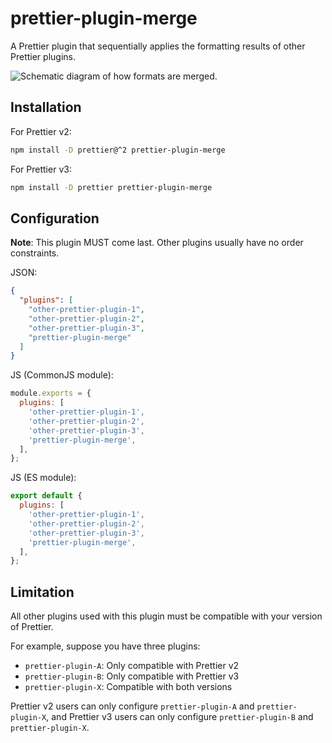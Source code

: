 # prettier-plugin-merge

A Prettier plugin that sequentially applies the formatting results of other Prettier plugins.

![Schematic diagram of how formats are merged.](https://github.com/ony3000/prettier-plugin-merge/assets/8164191/0a413542-fff1-436b-859b-76f92ed70a6a)

## Installation

For Prettier v2:

```sh
npm install -D prettier@^2 prettier-plugin-merge
```

For Prettier v3:

```sh
npm install -D prettier prettier-plugin-merge
```

## Configuration

**Note**: This plugin MUST come last. Other plugins usually have no order constraints.

JSON:

```json
{
  "plugins": [
    "other-prettier-plugin-1",
    "other-prettier-plugin-2",
    "other-prettier-plugin-3",
    "prettier-plugin-merge"
  ]
}
```

JS (CommonJS module):

```javascript
module.exports = {
  plugins: [
    'other-prettier-plugin-1',
    'other-prettier-plugin-2',
    'other-prettier-plugin-3',
    'prettier-plugin-merge',
  ],
};
```

JS (ES module):

```javascript
export default {
  plugins: [
    'other-prettier-plugin-1',
    'other-prettier-plugin-2',
    'other-prettier-plugin-3',
    'prettier-plugin-merge',
  ],
};
```

## Limitation

All other plugins used with this plugin must be compatible with your version of Prettier.

For example, suppose you have three plugins:

- `prettier-plugin-A`: Only compatible with Prettier v2
- `prettier-plugin-B`: Only compatible with Prettier v3
- `prettier-plugin-X`: Compatible with both versions

Prettier v2 users can only configure `prettier-plugin-A` and `prettier-plugin-X`, and Prettier v3 users can only configure `prettier-plugin-B` and `prettier-plugin-X`.
